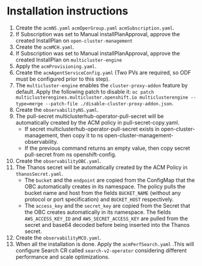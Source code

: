 # Installation instructions

1. Create the `acmNS.yaml` `acmOperGroup.yaml` `acmSubscription.yaml`.
2. If Subscription was set to Manual installPlanApproval, approve the created InstallPlan on `open-cluster-management`
3. Create the `acmMCH.yaml`.
4. If Subscription was set to Manual installPlanApproval, approve the created InstallPlan on `multicluster-engine`
5. Apply the `acmProvisioning.yaml`.
6. Create the `acmAgentServiceConfig.yaml` (Two PVs are required, so ODF must be configured prior to this step).
7. The `multicluster-engine` enables the `cluster-proxy-addon` feature by default. Apply the following patch to disable it: `oc patch multiclusterengines.multicluster.openshift.io multiclusterengine --type=merge --patch-file ./disable-cluster-proxy-addon.json`.
8. Create the `observabilityNS.yaml`.
9. The pull-secret multiclusterhub-operator-pull-secret will be automatically created by the ACM policy in pull-secret-copy.yaml.
    - If secret multiclusterhub-operator-pull-secret exists in open-cluster-management, then copy it to ns open-cluster-management-observability.
    - If the previous command returns an empty value, then copy secret pull-secret from ns openshift-config.
10. Create the `observabilityOBC.yaml`.
11. The Thanos secret will be automatically created by the ACM Policy
    in `thanosSecret.yaml`.
    - The `bucket` and the `endpoint` are copied from the ConfigMap
      that the OBC automatically creates in its namespace. The policy
      pulls the bucket name and host from the fields `BUCKET_NAME`
      (without any protocol or port specification) and `BUCKET_HOST`
      respectively.
    - The `access_key` and the `secret_key` are copied from the Secret
      that the OBC creates automatically in its namespace. The fields
      `AWS_ACCESS_KEY_ID` and `AWS_SECRET_ACCESS_KEY` are pulled from
      the secret and base64 decoded before being inserted into the
      Thanos secret.
12. Create the `observabilityMCO.yaml`.
13. When all the installation is done. Apply the `acmPerfSearch.yaml` .This will configure Search CR called `search-v2-operator` considering different performance and scale optimizations.
